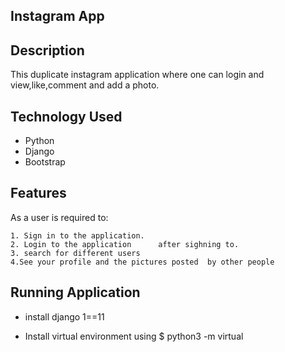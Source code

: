 ## Instagram App

## Description
This duplicate instagram application where one can login and view,like,comment and add a photo.

## Technology Used
* Python
* Django
* Bootstrap


## Features
As a user is required to:

    1. Sign in to the application.
    2. Login to the application      after sighning to.
    3. search for different users
    4.See your profile and the pictures posted  by other people


 ## Running Application
* install django 1==11

* Install virtual environment using
        $ python3 -m virtual